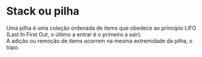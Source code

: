 # Stack ou pilha

Uma pilha é uma coleção ordenada de items que obedece ao princípio LIFO (Last In First Out, o último a entrar é o primeiro a sair).<br>
A adição ou remoção de items ocorrem na mesma extremidade da pilha, o topo.